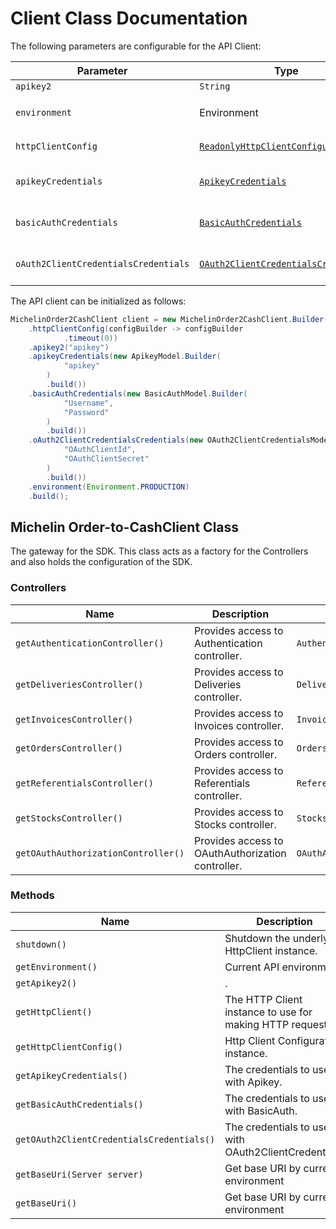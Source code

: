 
# Client Class Documentation

The following parameters are configurable for the API Client:

| Parameter | Type | Description |
|  --- | --- | --- |
| `apikey2` | `String` |  |
| `environment` | Environment | The API environment. <br> **Default: `Environment.PRODUCTION`** |
| `httpClientConfig` | [`ReadonlyHttpClientConfiguration`](http-client-configuration.md) | Http Client Configuration instance. |
| `apikeyCredentials` | [`ApikeyCredentials`](auth/custom-header-signature.md) | The Credentials Setter for Custom Header Signature |
| `basicAuthCredentials` | [`BasicAuthCredentials`](auth/basic-authentication.md) | The Credentials Setter for Basic Authentication |
| `oAuth2ClientCredentialsCredentials` | [`OAuth2ClientCredentialsCredentials`](auth/oauth-2-client-credentials-grant.md) | The Credentials Setter for OAuth 2 Client Credentials Grant |

The API client can be initialized as follows:

```java
MichelinOrder2CashClient client = new MichelinOrder2CashClient.Builder()
    .httpClientConfig(configBuilder -> configBuilder
            .timeout(0))
    .apikey2("apikey")
    .apikeyCredentials(new ApikeyModel.Builder(
            "apikey"
        )
        .build())
    .basicAuthCredentials(new BasicAuthModel.Builder(
            "Username",
            "Password"
        )
        .build())
    .oAuth2ClientCredentialsCredentials(new OAuth2ClientCredentialsModel.Builder(
            "OAuthClientId",
            "OAuthClientSecret"
        )
        .build())
    .environment(Environment.PRODUCTION)
    .build();
```

## Michelin Order-to-CashClient Class

The gateway for the SDK. This class acts as a factory for the Controllers and also holds the configuration of the SDK.

### Controllers

| Name | Description | Return Type |
|  --- | --- | --- |
| `getAuthenticationController()` | Provides access to Authentication controller. | `AuthenticationController` |
| `getDeliveriesController()` | Provides access to Deliveries controller. | `DeliveriesController` |
| `getInvoicesController()` | Provides access to Invoices controller. | `InvoicesController` |
| `getOrdersController()` | Provides access to Orders controller. | `OrdersController` |
| `getReferentialsController()` | Provides access to Referentials controller. | `ReferentialsController` |
| `getStocksController()` | Provides access to Stocks controller. | `StocksController` |
| `getOAuthAuthorizationController()` | Provides access to OAuthAuthorization controller. | `OAuthAuthorizationController` |

### Methods

| Name | Description | Return Type |
|  --- | --- | --- |
| `shutdown()` | Shutdown the underlying HttpClient instance. | `void` |
| `getEnvironment()` | Current API environment. | `Environment` |
| `getApikey2()` | . | `String` |
| `getHttpClient()` | The HTTP Client instance to use for making HTTP requests. | `HttpClient` |
| `getHttpClientConfig()` | Http Client Configuration instance. | [`ReadonlyHttpClientConfiguration`](http-client-configuration.md) |
| `getApikeyCredentials()` | The credentials to use with Apikey. | [`ApikeyCredentials`](auth/custom-header-signature.md) |
| `getBasicAuthCredentials()` | The credentials to use with BasicAuth. | [`BasicAuthCredentials`](auth/basic-authentication.md) |
| `getOAuth2ClientCredentialsCredentials()` | The credentials to use with OAuth2ClientCredentials. | [`OAuth2ClientCredentialsCredentials`](auth/oauth-2-client-credentials-grant.md) |
| `getBaseUri(Server server)` | Get base URI by current environment | `String` |
| `getBaseUri()` | Get base URI by current environment | `String` |

